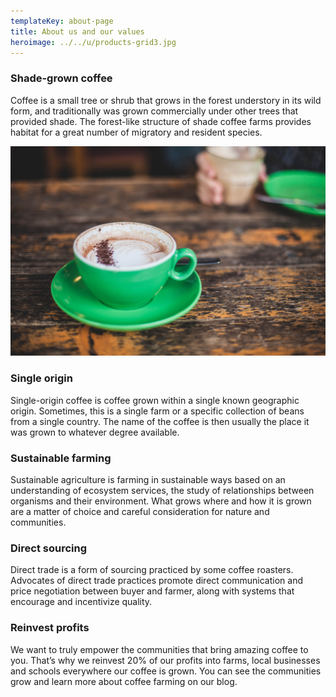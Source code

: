 ```yaml
---
templateKey: about-page
title: About us and our values
heroimage: ../../u/products-grid3.jpg
---
```


### Shade-grown coffee

Coffee is a small tree or shrub that grows in the forest understory in its wild
form, and traditionally was grown commercially under other trees that provided
shade. The forest-like structure of shade coffee farms provides habitat for a
great number of migratory and resident species.

![Excellent coffee](../../u/products-grid2.jpg)

### Single origin

Single-origin coffee is coffee grown within a single known geographic origin.
Sometimes, this is a single farm or a specific collection of beans from a single
country. The name of the coffee is then usually the place it was grown to
whatever degree available.

### Sustainable farming

Sustainable agriculture is farming in sustainable ways based on an understanding
of ecosystem services, the study of relationships between organisms and their
environment. What grows where and how it is grown are a matter of choice and
careful consideration for nature and communities.

### Direct sourcing

Direct trade is a form of sourcing practiced by some coffee roasters. Advocates
of direct trade practices promote direct communication and price negotiation
between buyer and farmer, along with systems that encourage and incentivize
quality.

### Reinvest profits

We want to truly empower the communities that bring amazing coffee to you.
That’s why we reinvest 20% of our profits into farms, local businesses and
schools everywhere our coffee is grown. You can see the communities grow and
learn more about coffee farming on our blog.
